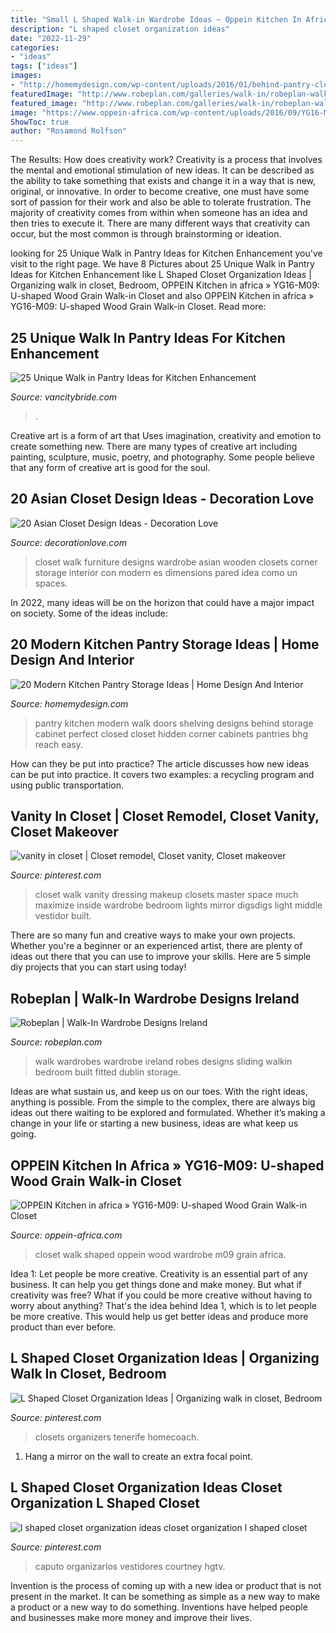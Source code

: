 ```yaml
---
title: "Small L Shaped Walk-in Wardrobe Ideas ~ Oppein Kitchen In Africa » Yg16-m09: U-shaped Wood Grain Walk-in Closet"
description: "L shaped closet organization ideas"
date: "2022-11-29"
categories:
- "ideas"
tags: ["ideas"]
images:
- "http://homemydesign.com/wp-content/uploads/2016/01/behind-pantry-closed-doors.jpg"
featuredImage: "http://www.robeplan.com/galleries/walk-in/robeplan-walkin-main.jpg"
featured_image: "http://www.robeplan.com/galleries/walk-in/robeplan-walkin-main.jpg"
image: "https://www.oppein-africa.com/wp-content/uploads/2016/09/YG16-M09-oppein-walk-in-closet-600x600-4.jpg"
ShowToc: true
author: "Rosamond Rolfson"
---
```



The Results: How does creativity work?
Creativity is a process that involves the mental and emotional stimulation of new ideas. It can be described as the ability to take something that exists and change it in a way that is new, original, or innovative. In order to become creative, one must have some sort of passion for their work and also be able to tolerate frustration. The majority of creativity comes from within when someone has an idea and then tries to execute it. There are many different ways that creativity can occur, but the most common is through brainstorming or ideation.

	

		
looking for 25 Unique Walk in Pantry Ideas for Kitchen Enhancement you've visit to the right page. We have 8 Pictures about 25 Unique Walk in Pantry Ideas for Kitchen Enhancement like L Shaped Closet Organization Ideas | Organizing walk in closet, Bedroom, OPPEIN Kitchen in africa » YG16-M09: U-shaped Wood Grain Walk-in Closet and also OPPEIN Kitchen in africa » YG16-M09: U-shaped Wood Grain Walk-in Closet. Read more:
		
    
## 25 Unique Walk In Pantry Ideas For Kitchen Enhancement

<img loading=lazy src="https://i1.wp.com/vancitybride.com/wp-content/uploads/2019/08/Intriguing-Walk-in-Pantry-Ideas-2.png?resize=600%2C900&amp;ssl=1" onerror="this.onerror=null;this.src='https://tse4.mm.bing.net/th?id=OIP.p40e9jDa_naCR2pJrOsUeQHaLH&amp;pid=15.1';" alt="25 Unique Walk in Pantry Ideas for Kitchen Enhancement">

_Source: vancitybride.com_

>. 

	

Creative art is a form of art that Uses imagination, creativity and emotion to create something new. There are many types of creative art including painting, sculpture, music, poetry, and photography. Some people believe that any form of creative art is good for the soul.

    
## 20 Asian Closet Design Ideas - Decoration Love

<img loading=lazy src="http://www.decorationlove.com/wp-content/uploads/2016/04/Fresh-Asian-Closet-Design-1.jpg" onerror="this.onerror=null;this.src='https://tse4.mm.bing.net/th?id=OIP.lAez9tzMi0z-4j9-8oTxngHaFj&amp;pid=15.1';" alt="20 Asian Closet Design Ideas - Decoration Love">

_Source: decorationlove.com_

>closet walk furniture designs wardrobe asian wooden closets corner storage interior con modern es dimensions pared idea como un spaces. 

	

In 2022, many ideas will be on the horizon that could have a major impact on society. Some of the ideas include: 

    
## 20 Modern Kitchen Pantry Storage Ideas | Home Design And Interior

<img loading=lazy src="http://homemydesign.com/wp-content/uploads/2016/01/behind-pantry-closed-doors.jpg" onerror="this.onerror=null;this.src='https://tse1.mm.bing.net/th?id=OIP.o2qzqCf5JYWyj8HvvrQX3AHaJ4&amp;pid=15.1';" alt="20 Modern Kitchen Pantry Storage Ideas | Home Design And Interior">

_Source: homemydesign.com_

>pantry kitchen modern walk doors shelving designs behind storage cabinet perfect closed closet hidden corner cabinets pantries bhg reach easy. 

	

How can they be put into practice?
The article discusses how new ideas can be put into practice. It covers two examples: a recycling program and using public transportation.

    
## Vanity In Closet | Closet Remodel, Closet Vanity, Closet Makeover

<img loading=lazy src="https://i.pinimg.com/originals/6b/a7/e2/6ba7e2dffc7af0fac1893917d172391b.jpg" onerror="this.onerror=null;this.src='https://tse3.mm.bing.net/th?id=OIP.hBY27rMjCqJJCrMz6CLS-QHaLH&amp;pid=15.1';" alt="vanity in closet | Closet remodel, Closet vanity, Closet makeover">

_Source: pinterest.com_

>closet walk vanity dressing makeup closets master space much maximize inside wardrobe bedroom lights mirror digsdigs light middle vestidor built. 

	

There are so many fun and creative ways to make your own projects. Whether you're a beginner or an experienced artist, there are plenty of ideas out there that you can use to improve your skills. Here are 5 simple diy projects that you can start using today!

    
## Robeplan | Walk-In Wardrobe Designs Ireland

<img loading=lazy src="http://www.robeplan.com/galleries/walk-in/robeplan-walkin-main.jpg" onerror="this.onerror=null;this.src='https://tse4.mm.bing.net/th?id=OIP.4T1RK-aDs-tV1Rm14qXY3QHaFj&amp;pid=15.1';" alt="Robeplan | Walk-In Wardrobe Designs Ireland">

_Source: robeplan.com_

>walk wardrobes wardrobe ireland robes designs sliding walkin bedroom built fitted dublin storage. 

	

Ideas are what sustain us, and keep us on our toes. With the right ideas, anything is possible. From the simple to the complex, there are always big ideas out there waiting to be explored and formulated. Whether it’s making a change in your life or starting a new business, ideas are what keep us going.

    
## OPPEIN Kitchen In Africa » YG16-M09: U-shaped Wood Grain Walk-in Closet

<img loading=lazy src="https://www.oppein-africa.com/wp-content/uploads/2016/09/YG16-M09-oppein-walk-in-closet-600x600-4.jpg" onerror="this.onerror=null;this.src='https://tse2.mm.bing.net/th?id=OIP.bhpVdcY1OlukrshXm_MBVgHaHa&amp;pid=15.1';" alt="OPPEIN Kitchen in africa » YG16-M09: U-shaped Wood Grain Walk-in Closet">

_Source: oppein-africa.com_

>closet walk shaped oppein wood wardrobe m09 grain africa. 

	

Idea 1: Let people be more creative.
Creativity is an essential part of any business. It can help you get things done and make money. But what if creativity was free? What if you could be more creative without having to worry about anything? That's the idea behind Idea 1, which is to let people be more creative. This would help us get better ideas and produce more product than ever before.

    
## L Shaped Closet Organization Ideas | Organizing Walk In Closet, Bedroom

<img loading=lazy src="https://i.pinimg.com/originals/4e/56/68/4e56681295cf4d8fb3fff4988139e4ed.jpg" onerror="this.onerror=null;this.src='https://tse2.mm.bing.net/th?id=OIP.FkGjnxlW1XpwbeaJTa12PAHaMY&amp;pid=15.1';" alt="L Shaped Closet Organization Ideas | Organizing walk in closet, Bedroom">

_Source: pinterest.com_

>closets organizers tenerife homecoach. 

	

1. Hang a mirror on the wall to create an extra focal point.

    
## L Shaped Closet Organization Ideas Closet Organization L Shaped Closet

<img loading=lazy src="https://i.pinimg.com/736x/c9/47/b1/c947b1687b3dfd573a1c37d1435d6b65.jpg" onerror="this.onerror=null;this.src='https://tse2.mm.bing.net/th?id=OIP.GamfhJqd4lZd2SHt5A6GLwHaFj&amp;pid=15.1';" alt="l shaped closet organization ideas closet organization l shaped closet">

_Source: pinterest.com_

>caputo organizarlos vestidores courtney hgtv. 

	

Invention is the process of coming up with a new idea or product that is not present in the market. It can be something as simple as a new way to make a product or a new way to do something. Inventions have helped people and businesses make more money and improve their lives.

